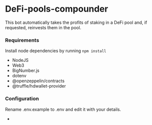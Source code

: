 # DeFi-pools-compounder
This bot automatically takes the profits of staking in a DeFi pool and, if requested, reinvests them in the pool.


<h3>Requirements</h3>
<p>Install node dependencies by running <code>npm install</code></p>
<ul>
<li>NodeJS</li>
<li>Web3</li>
<li>BigNumber.js</li>
<li>dotenv</li>
<li>@openzeppelin/contracts</li>
<li>@truffle/hdwallet-provider</li>
</ul>

<h3>Configuration</h3>
<p>Rename .env.example to .env and edit it with your details.</p>
<ul>
  <li></li>
</ul>
